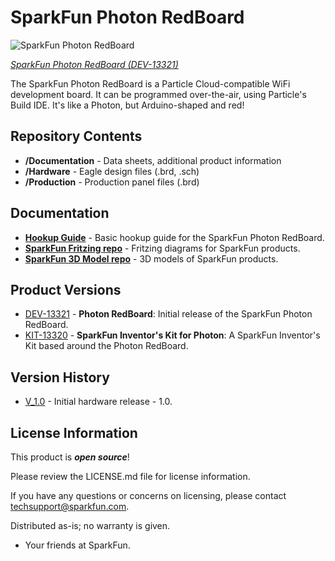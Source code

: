 SparkFun Photon RedBoard
========================================

![SparkFun Photon RedBoard](https://cdn.sparkfun.com//assets/parts/1/0/6/0/9/13321-05a.jpg)

[*SparkFun Photon RedBoard (DEV-13321)*](https://www.sparkfun.com/products/13321)

The SparkFun Photon RedBoard is a Particle Cloud-compatible WiFi development board. It can be programmed over-the-air, using Particle's Build IDE. It's like a Photon, but Arduino-shaped and red!

Repository Contents
-------------------

* **/Documentation** - Data sheets, additional product information
* **/Hardware** - Eagle design files (.brd, .sch)
* **/Production** - Production panel files (.brd)

Documentation
--------------
* **[Hookup Guide](https://learn.sparkfun.com/tutorials/photon-redboard-hookup-guide)** - Basic hookup guide for the SparkFun Photon RedBoard.
* **[SparkFun Fritzing repo](https://github.com/sparkfun/Fritzing_Parts)** - Fritzing diagrams for SparkFun products.
* **[SparkFun 3D Model repo](https://github.com/sparkfun/3D_Models)** - 3D models of SparkFun products. 

Product Versions
----------------
* [DEV-13321](https://www.sparkfun.com/products/13321) - **Photon RedBoard**: Initial release of the SparkFun Photon RedBoard.
* [KIT-13320](https://www.sparkfun.com/products/13320) - **SparkFun Inventor's Kit for Photon**: A SparkFun Inventor's Kit based around the Photon RedBoard.

Version History
---------------
* [V_1.0](https://github.com/sparkfun/Photon_RedBoard/tree/V_1.0) - Initial hardware release - 1.0.

License Information
-------------------

This product is _**open source**_! 

Please review the LICENSE.md file for license information. 

If you have any questions or concerns on licensing, please contact techsupport@sparkfun.com.

Distributed as-is; no warranty is given.

- Your friends at SparkFun.

_<COLLABORATION CREDIT>_
